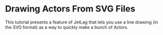 # Drawing Actors From SVG Files

This tutorial presents a feature of JetLag that lets you use a line
drawing (in the SVG format) as a way to quickly make a bunch of Actors.

